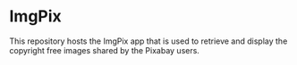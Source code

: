 # ImgPix
This repository hosts the ImgPix app that is used to retrieve and display the copyright free images shared by the Pixabay users. 
